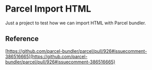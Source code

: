 # Parcel Import HTML

Just a project to test how we can import HTML with Parcel bundler.

## Reference

[https://github.com/parcel-bundler/parcel/pull/926#issuecomment-386516665](https://github.com/parcel-bundler/parcel/pull/926#issuecomment-386516665)